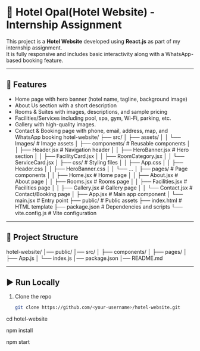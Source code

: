 # 🏨 Hotel Opal(Hotel Website) - Internship Assignment

This project is a **Hotel Website** developed using **React.js** as part of my internship assignment.  
It is fully responsive and includes basic interactivity along with a WhatsApp-based booking feature.

---

## 📌 Features

- Home page with hero banner (hotel name, tagline, background image)
- About Us section with a short description
- Rooms & Suites with images, descriptions, and sample pricing
- Facilities/Services including pool, spa, gym, Wi-Fi, parking, etc.
- Gallery with high-quality images.
- Contact & Booking page with phone, email, address, map, and WhatsApp booking
hotel-website/
├── src/
│   ├── assets/
│   │   └── Images/          # Image assets
│   ├── components/          # Reusable components
│   │   ├── Header.jsx      # Navigation header
│   │   ├── HeroBanner.jsx  # Hero section
│   │   ├── FacilityCard.jsx
│   │   ├── RoomCategory.jsx
│   │   └── ServiceCard.jsx
│   ├── css/                # Styling files
│   │   ├── App.css
│   │   ├── Header.css
│   │   ├── HeroBanner.css
│   │   └── ...
│   ├── pages/              # Page components
│   │   ├── Home.jsx       # Home page
│   │   ├── About.jsx      # About page
│   │   ├── Rooms.jsx      # Rooms page
│   │   ├── Facilities.jsx # Facilities page
│   │   ├── Gallery.jsx    # Gallery page
│   │   └── Contact.jsx    # Contact/Booking page
│   ├── App.jsx            # Main app component
│   └── main.jsx           # Entry point
├── public/                 # Public assets
├── index.html             # HTML template
├── package.json           # Dependencies and scripts
└── vite.config.js         # Vite configuration
---

## 📂 Project Structure
hotel-website/
│── public/
│── src/
│ ├── components/
│ ├── pages/
│ ├── App.js
│ └── index.js
│── package.json
│── README.md


---

## ▶️ Run Locally

1. Clone the repo
   ```bash
   git clone https://github.com/<your-username>/hotel-website.git

cd hotel-website

npm install

npm start

